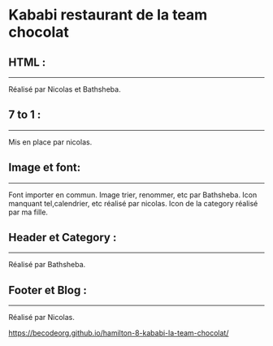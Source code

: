 # Kababi restaurant de la team chocolat

## HTML :
-----------
Réalisé par Nicolas et Bathsheba.

## 7 to 1 :
------------

Mis en place par nicolas.

## Image et font: 
-------------------

Font importer en commun.
Image trier, renommer, etc par Bathsheba.
Icon manquant tel,calendrier, etc réalisé par nicolas.
Icon de la category réalisé par ma fille.

## Header et Category :
------------------------

Réalisé par Bathsheba.

## Footer et Blog :
--------------------

Réalisé par Nicolas.

https://becodeorg.github.io/hamilton-8-kababi-la-team-chocolat/
